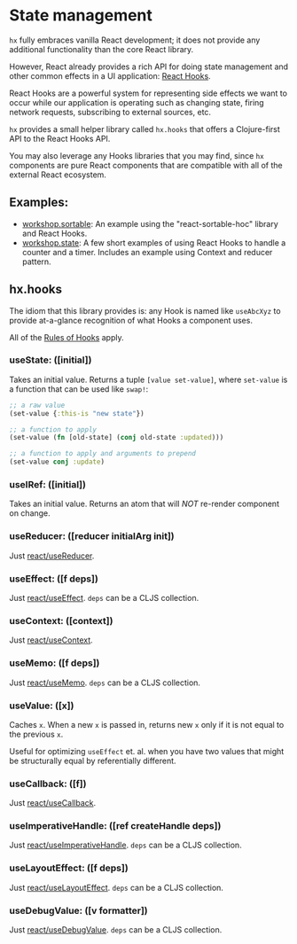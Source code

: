 # State management

`hx` fully embraces vanilla React development; it does not provide any 
additional functionality than the core React library.

However, React already provides a rich API for doing state management and other
common effects in a UI application: [React Hooks](https://reactjs.org/docs/hooks-overview.html).

React Hooks are a powerful system for representing side effects we want to occur
while our application is operating such as changing state, firing network
requests, subscribing to external sources, etc.

`hx` provides a small helper library called `hx.hooks` that offers a
Clojure-first API to the React Hooks API.

You may also leverage any Hooks libraries that you may find, since `hx` 
components are pure React components that are compatible with all of the 
external React ecosystem.

## Examples:
 - [workshop.sortable](../examples/workshop/sortable.cljs): An example using the
 "react-sortable-hoc" library and React Hooks.
 - [workshop.state](../examples/workshop/state.cljs): A few short examples of 
 using React Hooks to handle a counter and a timer. Includes an example using
 Context and reducer pattern.

## hx.hooks

The idiom that this library provides is: any Hook is named like `useAbcXyz` to
provide at-a-glance recognition of what Hooks a component uses.

All of the [Rules of Hooks](https://reactjs.org/docs/hooks-overview.html#%EF%B8%8F-rules-of-hooks)
apply.

### useState: ([initial])

Takes an initial value. Returns a tuple `[value set-value]`, where `set-value`
is a function that can be used like `swap!`:

```clojure
;; a raw value
(set-value {:this-is "new state"})

;; a function to apply
(set-value (fn [old-state] (conj old-state :updated)))

;; a function to apply and arguments to prepend
(set-value conj :update)
```

### useIRef: ([initial])

Takes an initial value. Returns an atom that will _NOT_ re-render component on
change.

<!-- ### <-deref: ([iref]) -->

<!-- Takes an atom. Returns the currently derefed value of the atom, and queues a  -->
<!-- re-render of the component on change. -->

### useReducer: ([reducer initialArg init])

Just [react/useReducer](https://reactjs.org/docs/hooks-reference.html#usereducer).

### useEffect: ([f deps])

Just [react/useEffect](https://reactjs.org/docs/hooks-reference.html#useeffect).
`deps` can be a CLJS collection.

### useContext: ([context])

Just [react/useContext](https://reactjs.org/docs/hooks-reference.html#usecontext).

### useMemo: ([f deps])

Just [react/useMemo](https://reactjs.org/docs/hooks-reference.html#usememo).
`deps` can be a CLJS collection.

### useValue: ([x])

Caches `x`. When a new `x` is passed in, returns new `x` only if it is
not equal to the previous `x`.

Useful for optimizing `useEffect` et. al. when you have two values that might
be structurally equal by referentially different.

### useCallback: ([f])

Just [react/useCallback](https://reactjs.org/docs/hooks-reference.html#usecallback).

### useImperativeHandle: ([ref createHandle deps])

Just [react/useImperativeHandle](https://reactjs.org/docs/hooks-reference.html#useimperativehandle).
`deps` can be a CLJS collection.

### useLayoutEffect: ([f deps])

Just [react/useLayoutEffect](https://reactjs.org/docs/hooks-reference.html#uselayouteffect).
`deps` can be a CLJS collection.

### useDebugValue: ([v formatter])

Just [react/useDebugValue](https://reactjs.org/docs/hooks-reference.html#usedebugvalue).
`deps` can be a CLJS collection.
